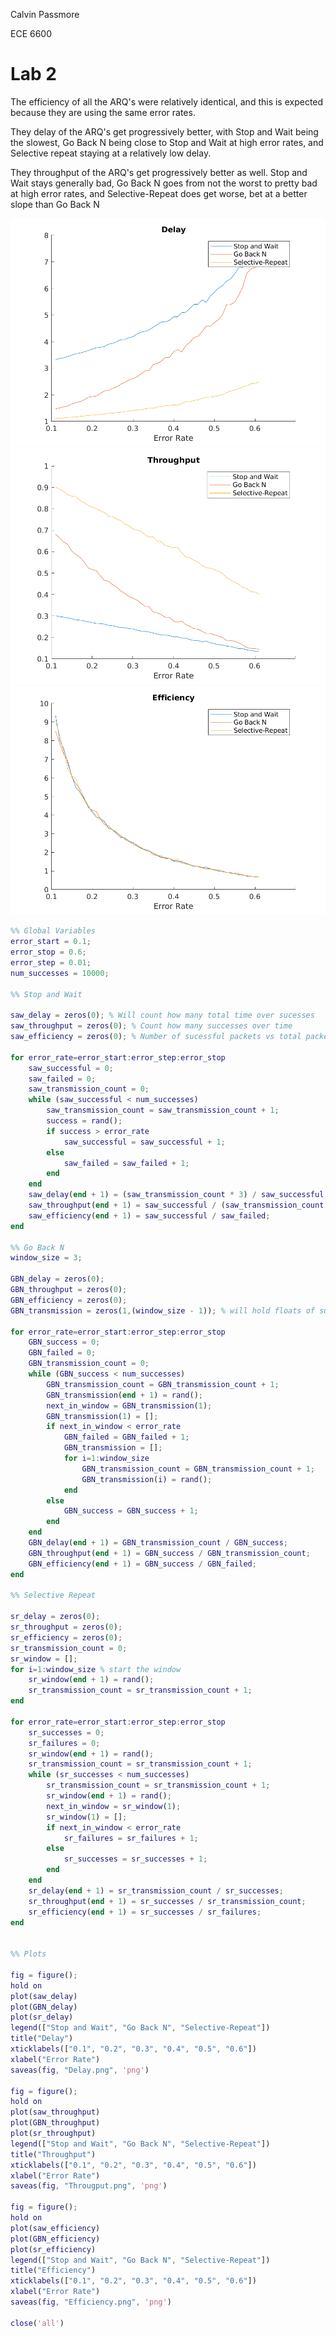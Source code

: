 Calvin Passmore

ECE 6600

# Lab 2

The efficiency of all the ARQ's were relatively identical, and this is expected because they are using the same error rates.

They delay of the ARQ's get progressively better, with Stop and Wait being the slowest, Go Back N being close to Stop and Wait at high error rates, and Selective repeat staying at a relatively low delay.

They throughput of the ARQ's get progressively better as well. Stop and Wait stays generally bad, Go Back N goes from not the worst to pretty bad at high error rates, and Selective-Repeat does get worse, bet at a better slope than Go Back N


![](./Delay.png)
![](./Througput.png)
![](./Efficiency.png)

```matlab
%% Global Variables
error_start = 0.1;
error_stop = 0.6;
error_step = 0.01;
num_successes = 10000;

%% Stop and Wait

saw_delay = zeros(0); % Will count how many total time over sucesses
saw_throughput = zeros(0); % Count how many successes over time
saw_efficiency = zeros(0); % Number of sucessful packets vs total packets

for error_rate=error_start:error_step:error_stop
    saw_successful = 0;
    saw_failed = 0;
    saw_transmission_count = 0;
    while (saw_successful < num_successes)
        saw_transmission_count = saw_transmission_count + 1;
        success = rand();
        if success > error_rate
            saw_successful = saw_successful + 1;
        else
            saw_failed = saw_failed + 1;
        end
    end
    saw_delay(end + 1) = (saw_transmission_count * 3) / saw_successful;
    saw_throughput(end + 1) = saw_successful / (saw_transmission_count * 3);
    saw_efficiency(end + 1) = saw_successful / saw_failed;
end

%% Go Back N
window_size = 3;

GBN_delay = zeros(0);
GBN_throughput = zeros(0);
GBN_efficiency = zeros(0);
GBN_transmission = zeros(1,(window_size - 1)); % will hold floats of success

for error_rate=error_start:error_step:error_stop
    GBN_success = 0;
    GBN_failed = 0;
    GBN_transmission_count = 0;
    while (GBN_success < num_successes)
        GBN_transmission_count = GBN_transmission_count + 1;
        GBN_transmission(end + 1) = rand();
        next_in_window = GBN_transmission(1);
        GBN_transmission(1) = [];
        if next_in_window < error_rate
            GBN_failed = GBN_failed + 1;
            GBN_transmission = [];
            for i=1:window_size
                GBN_transmission_count = GBN_transmission_count + 1;
                GBN_transmission(i) = rand();
            end
        else
            GBN_success = GBN_success + 1;
        end
    end
    GBN_delay(end + 1) = GBN_transmission_count / GBN_success;
    GBN_throughput(end + 1) = GBN_success / GBN_transmission_count;
    GBN_efficiency(end + 1) = GBN_success / GBN_failed;
end

%% Selective Repeat

sr_delay = zeros(0);
sr_throughput = zeros(0);
sr_efficiency = zeros(0);
sr_transmission_count = 0;
sr_window = [];
for i=1:window_size % start the window
    sr_window(end + 1) = rand();
    sr_transmission_count = sr_transmission_count + 1;
end

for error_rate=error_start:error_step:error_stop
    sr_successes = 0;
    sr_failures = 0;
    sr_window(end + 1) = rand();
    sr_transmission_count = sr_transmission_count + 1;
    while (sr_successes < num_successes)
        sr_transmission_count = sr_transmission_count + 1;
        sr_window(end + 1) = rand();
        next_in_window = sr_window(1);
        sr_window(1) = [];
        if next_in_window < error_rate
            sr_failures = sr_failures + 1;
        else
            sr_successes = sr_successes + 1;
        end
    end
    sr_delay(end + 1) = sr_transmission_count / sr_successes;
    sr_throughput(end + 1) = sr_successes / sr_transmission_count;
    sr_efficiency(end + 1) = sr_successes / sr_failures;
end


%% Plots

fig = figure();
hold on
plot(saw_delay)
plot(GBN_delay)
plot(sr_delay)
legend(["Stop and Wait", "Go Back N", "Selective-Repeat"])
title("Delay")
xticklabels(["0.1", "0.2", "0.3", "0.4", "0.5", "0.6"])
xlabel("Error Rate")
saveas(fig, "Delay.png", 'png')

fig = figure();
hold on
plot(saw_throughput)
plot(GBN_throughput)
plot(sr_throughput)
legend(["Stop and Wait", "Go Back N", "Selective-Repeat"])
title("Throughput")
xticklabels(["0.1", "0.2", "0.3", "0.4", "0.5", "0.6"])
xlabel("Error Rate")
saveas(fig, "Througput.png", 'png')

fig = figure();
hold on
plot(saw_efficiency)
plot(GBN_efficiency)
plot(sr_efficiency)
legend(["Stop and Wait", "Go Back N", "Selective-Repeat"])
title("Efficiency")
xticklabels(["0.1", "0.2", "0.3", "0.4", "0.5", "0.6"])
xlabel("Error Rate")
saveas(fig, "Efficiency.png", 'png')

close('all')
```